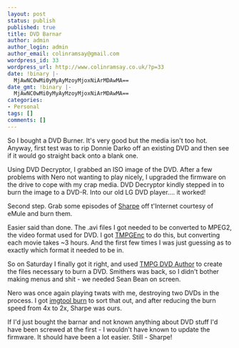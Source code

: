 ```yaml
---
layout: post
status: publish
published: true
title: DVD Barnar
author: admin
author_login: admin
author_email: colinramsay@gmail.com
wordpress_id: 33
wordpress_url: http://www.colinramsay.co.uk/?p=33
date: !binary |-
  MjAwNC0wMi0yMyAyMzoyMjoxNiArMDAwMA==
date_gmt: !binary |-
  MjAwNC0wMi0yMyAyMzoyMjoxNiArMDAwMA==
categories:
- Personal
tags: []
comments: []
---
```

<p>So I bought a DVD Burner. It's very good but the media isn't too hot. Anyway, first test was to rip Donnie Darko off an existing DVD and then see if it would go straight back onto a blank one.</p>
<p>Using DVD Decryptor, I grabbed an ISO image of the DVD. After a few problems with Nero not wanting to play nicely, I upgraded the firmware on the drive to cope with my crap media. DVD Decryptor kindly stepped in to burn the image to a DVD-R. Into our old LG DVD player.... it worked!</p>
<p>Second step. Grab some episodes of <a href="http://www.southessex.co.uk">Sharpe</a> off t'Internet courtesy of eMule and burn them.</p>
<p>Easier said than done. The .avi files I got needed to be converted to MPEG2, the video format used for DVD. I got <a href="http://www.pegasys-inc.com">TMPGEnc</a> to do this, but converting each movie takes ~3 hours. And the first few times I was just guessing as to exactly which format it needed to be in.</p>
<p>So on Saturday I finally got it right, and used <a href="http://www.pegasys-inc.com">TMPG DVD Author</a> to create the files necessary to burn a DVD. Smithers was back, so I didn't bother making menus and shit - we needed Sean Bean on screen.</p>
<p>Nero was once again playing twats with me, destroying two DVDs in the process. I got <a href="http://www.coujo.de/ib/index.php?act=html_include&amp;incl_name=download">imgtool burn</a> to sort that out, and after reducing the burn speed from 4x to 2x, Sharpe was ours.</p>
<p>If I'd just bought the barnar and not known anything about DVD stuff I'd have been screwed at the first - I wouldn't have known to update the firmware. It should have been a lot easier. Still - Sharpe!</p>

